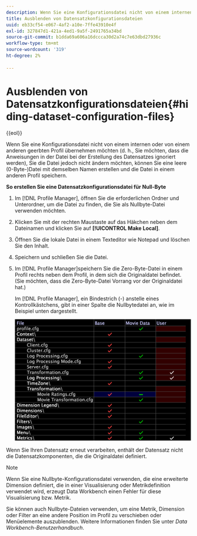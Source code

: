 ```yaml
---
description: Wenn Sie eine Konfigurationsdatei nicht von einem internen oder von einem anderen geerbten Profil übernehmen möchten (d. h., Sie möchten, dass die Anweisungen in der Datei bei der Erstellung des Datensatzes ignoriert werden), Sie die Datei jedoch nicht ändern möchten, können Sie eine leere (0-Byte-)Datei mit demselben Namen erstellen und die Datei in einem anderen Profil speichern.
title: Ausblenden von Datensatzkonfigurationsdateien
uuid: eb33cf54-e067-4af2-a10e-7ffe43910e4f
exl-id: 327847d1-421a-4ed1-9a5f-2491765a34bd
source-git-commit: b1dda69a606a16dccca30d2a74c7e63dbd27936c
workflow-type: tm+mt
source-wordcount: '319'
ht-degree: 2%

---
```


# Ausblenden von Datensatzkonfigurationsdateien{#hiding-dataset-configuration-files}

{{eol}}

Wenn Sie eine Konfigurationsdatei nicht von einem internen oder von einem anderen geerbten Profil übernehmen möchten (d. h., Sie möchten, dass die Anweisungen in der Datei bei der Erstellung des Datensatzes ignoriert werden), Sie die Datei jedoch nicht ändern möchten, können Sie eine leere (0-Byte-)Datei mit demselben Namen erstellen und die Datei in einem anderen Profil speichern.

**So erstellen Sie eine Datensatzkonfigurationsdatei für Null-Byte**

1. Im [!DNL Profile Manager], öffnen Sie die erforderlichen Ordner und Unterordner, um die Datei zu finden, die Sie als Nullbyte-Datei verwenden möchten.
1. Klicken Sie mit der rechten Maustaste auf das Häkchen neben dem Dateinamen und klicken Sie auf **[!UICONTROL Make Local]**.
1. Öffnen Sie die lokale Datei in einem Texteditor wie Notepad und löschen Sie den Inhalt.
1. Speichern und schließen Sie die Datei.
1. Im [!DNL Profile Manager]speichern Sie die Zero-Byte-Datei in einem Profil rechts neben dem Profil, in dem sich die Originaldatei befindet. (Sie möchten, dass die Zero-Byte-Datei Vorrang vor der Originaldatei hat.)

   Im [!DNL Profile Manager], ein Bindestrich (-) anstelle eines Kontrollkästchens, gibt in einer Spalte die Nullbytedatei an, wie im Beispiel unten dargestellt.

   ![](assets/vis_ProfileManager_ZeroByteFile.png)

Wenn Sie Ihren Datensatz erneut verarbeiten, enthält der Datensatz nicht die Datensatzkomponenten, die die Originaldatei definiert.

>[!NOTE]
>
>Wenn Sie eine Nullbyte-Konfigurationsdatei verwenden, die eine erweiterte Dimension definiert, die in einer Visualisierung oder Metrikdefinition verwendet wird, erzeugt Data Workbench einen Fehler für diese Visualisierung bzw. Metrik.

Sie können auch Nullbyte-Dateien verwenden, um eine Metrik, Dimension oder Filter an eine andere Position im Profil zu verschieben oder Menüelemente auszublenden. Weitere Informationen finden Sie unter *Data Workbench-Benutzerhandbuch*.

